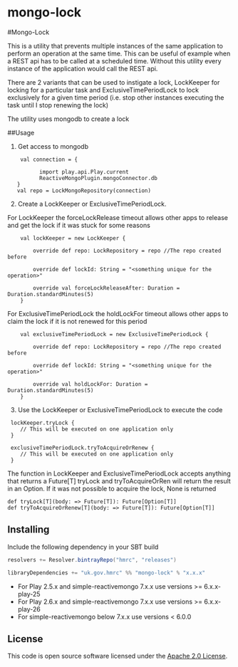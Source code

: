 
mongo-lock
====


#Mongo-Lock

This is a utility that prevents multiple instances of the same application to perform an operation at the same time.
This can be useful of example when a REST api has to be called at a scheduled time. 
Without this utility every instance of the application would call the REST api.

There are 2 variants that can be used to instigate a lock, LockKeeper for locking for a particular task and ExclusiveTimePeriodLock to lock exclusively for a given time period (i.e. stop other instances executing the task until I stop renewing the lock)

The utility uses mongodb to create a lock

##Usage

1. Get access to mongodb
```
    val connection = {

          import play.api.Play.current
          ReactiveMongoPlugin.mongoConnector.db
   }
   val repo = LockMongoRepository(connection)
```

2. Create a LockKeeper or ExclusiveTimePeriodLock.

For LockKeeper the forceLockRelease timeout allows other apps to release and get the lock if it was stuck for some reasons
```
    val lockKeeper = new LockKeeper {
    
        override def repo: LockRepository = repo //The repo created before
    
        override def lockId: String = "<something unique for the operation>"
    
        override val forceLockReleaseAfter: Duration = Duration.standardMinutes(5)
    }
```

For ExclusiveTimePeriodLock the holdLockFor timeout allows other apps to claim the lock if it is not renewed for this period
```
    val exclusiveTimePeriodLock = new ExclusiveTimePeriodLock {

        override def repo: LockRepository = repo //The repo created before

        override def lockId: String = "<something unique for the operation>"

        override val holdLockFor: Duration = Duration.standardMinutes(5)
    }
```

3. Use the LockKeeper or ExclusiveTimePeriodLock to execute the code
```
 lockKeeper.tryLock { 
    // This will be executed on one application only
 }
```

```
 exclusiveTimePeriodLock.tryToAcquireOrRenew {
    // This will be executed on one application only
 }
```

The function in LockKeeper and ExclusiveTimePeriodLock accepts anything that returns a Future[T]
tryLock and tryToAcquireOrRen will return the result in an Option.
If it was not possible to acquire the lock, None is returned

```
def tryLock[T](body: => Future[T]): Future[Option[T]] 
def tryToAcquireOrRenew[T](body: => Future[T]): Future[Option[T]]
```

## Installing

Include the following dependency in your SBT build

``` scala
resolvers += Resolver.bintrayRepo("hmrc", "releases")

libraryDependencies += "uk.gov.hmrc" %% "mongo-lock" % "x.x.x"
```

* For Play 2.5.x and simple-reactivemongo 7.x.x use versions >= 6.x.x-play-25
* For Play 2.6.x and simple-reactivemongo 7.x.x use versions >= 6.x.x-play-26
* For simple-reactivemongo below 7.x.x use versions < 6.0.0

## License ##

This code is open source software licensed under the [Apache 2.0 License]("http://www.apache.org/licenses/LICENSE-2.0.html").
